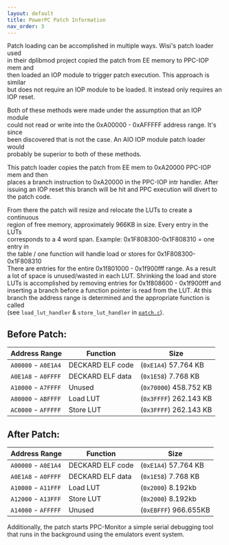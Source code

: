 ```yaml
---
layout: default
title: PowerPC Patch Information
nav_order: 3
---
```



Patch loading can be accomplished in multiple ways. Wisi's patch loader used  
in their dplibmod project copied the patch from EE memory to PPC-IOP mem and  
then loaded an IOP module to trigger patch execution. This approach is similar  
but does not require an IOP module to be loaded. It instead only requires an 
IOP reset.

Both of these methods were made under the assumption that an IOP module  
could not read or write into the 0xA00000 - 0xAFFFFF address range. It's since  
been discovered that is not the case. An AIO IOP module patch loader would  
probably be superior to both of these methods.  

This patch loader copies the patch from EE mem to 0xA20000 PPC-IOP mem and then  
places a branch instruction to 0xA20000 in the PPC-IOP intr handler. After  
issuing an IOP reset this branch will be hit and PPC execution will divert to  
the patch code.

From there the patch will resize and relocate the LUTs to create a continuous  
region of free memory, approximately 966KB in size. Every entry in the LUTs  
corresponds to a 4 word span. Example: 0x1F808300-0x1F808310 = one entry in  
the table / one function will handle load or stores for 0x1F808300-0x1F808310  
There are entries for the entire 0x1f801000 - 0x1f900fff range. As a result  
a lot of space is unused/wasted in each LUT. Shrinking the load and store  
LUTs is accomplished by removing entries for 0x1f808600 - 0x1f900fff and  
inserting a branch before a function pointer is read from the LUT. At this  
branch the address range is determined and the appropriate function is called  
(see `load_lut_handler` & `store_lut_handler` in [`patch.c`](https://github.com/israpps/PPC-Monitor/blob/main/patch/src/patch.c)).


## Before Patch:
|  Address Range   |     Function     |         Size         |
|------------------|------------------|----------------------|
| `A00000` - `A0E1A4`  | DECKARD ELF code | (`0xE1A4`) 57.764 KB   |
| `A0E1A8` - `A0FFFF`  | DECKARD ELF data | (`0x1E58`) 7.768 KB    |
| `A10000` - `A7FFFF`  | Unused           | (`0x70000`) 458.752 KB |
| `A80000` - `ABFFFF`  | Load LUT         | (`0x3FFFF`) 262.143 KB |
| `AC0000` - `AFFFFF`  | Store LUT        | (`0x3FFFF`) 262.143 KB |

## After Patch:
|     Address Range     |     Function     |         Size          |
|-----------------------|------------------|-----------------------|
| `A00000` - `A0E1A4`   | DECKARD ELF code | (`0xE1A4`)  57.764 KB |
| `A0E1A8` - `A0FFFF`   | DECKARD ELF data | (`0x1E58`)  7.768 KB  |
| `A10000` - `A11FFF`   | Load LUT         | (`0x2000`)  8.192kb   |
| `A12000` - `A13FFF`   | Store LUT        | (`0x2000`)  8.192kb   |
| `A14000` - `AFFFFF`   | Unused           | (`0xEBFFF`) 966.655KB |

Additionally, the patch starts PPC-Monitor a simple serial debugging tool that
runs in the background using the emulators event system.